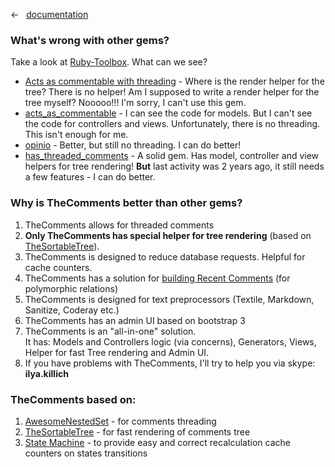 &larr; &nbsp; [documentation](documentation.md)

### What's wrong with other gems?

Take a look at [Ruby-Toolbox](https://www.ruby-toolbox.com/categories/rails_comments). What can we see?

* [Acts as commentable with threading](https://github.com/elight/acts_as_commentable_with_threading) - Where is the render helper for the tree? There is no helper! Am I supposed to write a render helper for the tree myself? Nooooo!!! I'm sorry, I can't use this gem. 
* [acts_as_commentable](https://github.com/jackdempsey/acts_as_commentable) - I can see the code for models. But I can't see the code for controllers and views. Unfortunately, there is no threading. This isn't enough for me.
* [opinio](https://github.com/Draiken/opinio) - Better, but still no threading. I can do better!
* [has_threaded_comments](https://github.com/aarongough/has_threaded_comments) - A solid gem. Has model, controller and view helpers for tree rendering! **But** last activity was 2 years ago, it still needs a few features - I can do better.

### Why is TheComments better than other gems?

1. TheComments allows for threaded comments
2. **Only TheComments has special helper for tree rendering** (based on [TheSortableTree](https://github.com/the-teacher/the_sortable_tree)).
3. TheComments is designed to reduce database requests. Helpful for cache counters.
4. TheComments has a solution for [building Recent Comments](https://github.com/the-teacher/the_comments/blob/master/docs/denormalization_and_recent_comments.md) (for polymorphic relations)
5. TheComments is designed for text preprocessors (Textile, Markdown, Sanitize, Coderay etc.)
6. TheComments has an admin UI based on bootstrap 3
7. TheComments is an "all-in-one" solution.<br>
   It has: Models and Controllers logic (via concerns), Generators, Views, Helper for fast Tree rendering and Admin UI.
8. If you have problems with TheComments, I'll try to help you via skype: **ilya.killich**
   
### TheComments based on:

1. [AwesomeNestedSet](https://github.com/collectiveidea/awesome_nested_set) - for comments threading
2. [TheSortableTree](https://github.com/the-teacher/the_sortable_tree) - for fast rendering of comments tree
3. [State Machine](https://github.com/pluginaweek/state_machine) - to provide easy and correct recalculation cache counters on states transitions